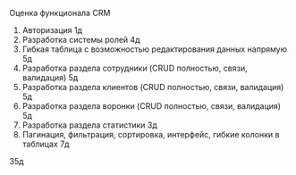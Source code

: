 Оценка функционала CRM

1) Авторизация 1д
2) Разработка системы ролей 4д
3) Гибкая таблица с возможностью редактирования данных напрямую 5д
4) Разработка раздела сотрудники (CRUD полностью, связи, валидация) 5д
5) Разработка раздела клиентов (CRUD полностью, связи, валидация) 5д
6) Разработка раздела воронки (CRUD полностью, связи, валидация) 5д
7) Разработка раздела статистики 3д
8) Пагинация, фильтрация, сортировка, интерфейс, гибкие колонки в таблицах 7д

35д
